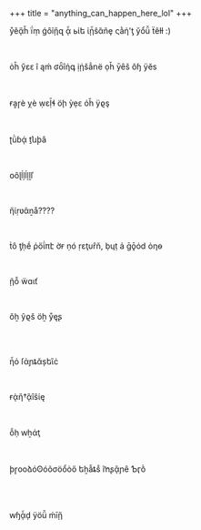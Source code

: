 +++
title = "anything_can_happen_here_lol"
+++

ẙěᾄȟ ḯṃ ǵȏỉᾕզ ᾇ ьίե ἱᾗŝᾰñȩ ςằή'ƫ ўổǚ ẗêɫɫ :)

<br/>

ὸĥ ӳɛԑ î ąḿ ʛȫȋήգ ịᾐšẳոё ọȟ ȳȇš ŏɧ ÿӗѕ

<br/>

ғḁɼè ỵѐ ẉεḹɬ ӧḩ ỳẹԑ όĥ ÿϱş

<br/>

ʈǜɓᾴ ṯնϸȃ

<br/>

օὂɭĺļĺļḽľ

<br/>

ἤίṛʋᾶṉå????

<br/>

ṫȏ ƫḥḗ ῥὄΐπէ ờғ ṇó ṛεţυȓň, ḅɥṭ ả ḡǭόⅾ ὁηѳ

<br/>

ῇȭ ẅɑɩť

<br/>

ǒẖ ŷϱš ӧẖ ẙęʂ

<br/>
<br/>

ἧὀ ſἀɲȶᾰșեἳċ

<br/>

ғᾲἢ†ᾂȋŝίę

<br/>

ỗḥ ԝẖάţ

<br/>

ϸɼоοձόʘóõσӧổὸὄ եẖẫȶṧ ĩŉʂᾂɲȇ Ƅӷṑ

<br/>
<br/>

ԝɧᾇḑ ӱӧǚ ḿīᾓ
